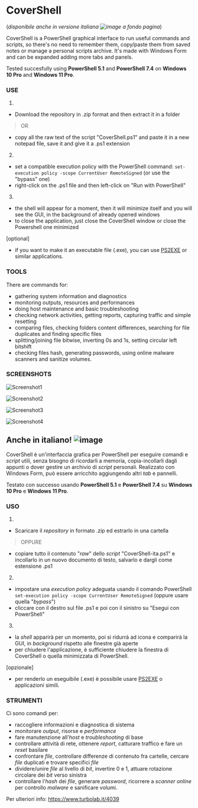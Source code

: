 # CoverShell
(*disponibile anche in versione italiana ![image](https://github.com/Zigul1/CoverShell/assets/157254375/019162ce-a988-4be8-9fbd-3c6dc37f9640)
 a fondo pagina*)

CoverShell is a PowerShell graphical interface to run useful commands and scripts, so there's no need to remember them, copy/paste them from saved notes or manage a personal scripts archive. It's made with Windows Form and can be expanded adding more tabs and panels.

Tested succesfully using **PowerShell 5.1** and **PowerShell 7.4** on **Windows 10 Pro** and **Windows 11 Pro**.


### USE

1.
- Download the repository in .zip format and then extract it in a folder
>OR
- copy all the raw text of the script "CoverShell.ps1" and paste it in a new notepad file, save it and give it a .ps1 extension
2.
- set a compatible execution policy with the PowerShell command: `set-execution policy -scope CurrentUser RemoteSigned` (or use the "bypass" one)
- right-click on the .ps1 file and then left-click on "Run with PowerShell"
3.
- the shell will appear for a moment, then it will minimize itself and you will see the GUI, in the background of already opened windows
- to close the application, just close the CoverShell window or close the Powershell one minimized

[optional]
- if you want to make it an executable file (.exe), you can use [PS2EXE](https://github.com/MScholtes/PS2EXE) or similar applications.



### TOOLS

There are commands for:
- gathering system information and diagnostics
- monitoring outputs, resources and performances
- doing host maintenance and basic troubleshooting
- checking network activities, getting reports, capturing traffic and simple resetting
- comparing files, checking folders content differences, searching for file duplicates and finding specific files
- splitting/joining file bitwise, inverting 0s and 1s, setting circular left bitshift
- checking files hash, generating passwords, using online malware scanners and sanitize volumes.



### SCREENSHOTS

![Screenshot1](https://github.com/Zigul1/CoverShell/assets/157254375/f23b3048-2bb4-4b2e-a392-a4d2d99a2ec4)

![Screenshot2](https://github.com/Zigul1/CoverShell/assets/157254375/f7e47b3f-b767-4c18-9107-9f514993f0a0)

![Screenshot3](https://github.com/Zigul1/CoverShell/assets/157254375/6e945749-c448-40d9-a87a-aeb245d8bc85)

![Screenshot4](https://github.com/Zigul1/CoverShell/assets/157254375/c37d6a48-cfd1-4876-9b0a-62846463e5c8)



## Anche in italiano! ![image](https://github.com/Zigul1/CoverShell/assets/157254375/66240214-9ee5-4829-8bee-1fd0fe72cc70)


CoverShell è un'interfaccia grafica per PowerShell per eseguire comandi e *script* utili, senza bisogno di ricordarli a memoria, copia-incollarli dagli appunti o dover gestire un archivio di *script* personali. Realizzato con Windows Form, può essere arricchito aggiungendo altri *tab* e pannelli.

Testato con successo usando **PowerShell 5.1** e **PowerShell 7.4** su **Windows 10 Pro** e **Windows 11 Pro**.


### USO

1.
- Scaricare il *repository* in formato .zip ed estrarlo in una cartella
>OPPURE
- copiare tutto il contenuto "*raw*" dello *script* "CoverShell-ita.ps1" e incollarlo in un nuovo documento di testo, salvarlo e dargli come estensione .ps1
2.
- impostare una *execution policy* adeguata usando il comando PowerShell `set-execution policy -scope CurrentUser RemoteSigned` (oppure usare quella "*bypass*")
- cliccare con il destro sul file .ps1 e poi con il sinistro su "Esegui con PowerShell"
3.
- la *shell* apparirà per un momento, poi si ridurrà ad icona e comparirà la GUI, in *background* rispetto alle finestre già aperte
- per chiudere l'applicazione, è sufficiente chiudere la finestra di CoverShell o quella minimizzata di PowerShell.

[opzionale]
- per renderlo un eseguibile (.exe) è possibile usare [PS2EXE](https://github.com/MScholtes/PS2EXE) o applicazioni simili.


### STRUMENTI

Ci sono comandi per:
- raccogliere informazioni e diagnostica di sistema 
- monitorare *output*, risorse e *performance*
- fare manutenzione all'*host* e *troubleshooting* di base
- controllare attività di rete, ottenere *report*, catturare traffico e fare un *reset* basilare
- confrontare *file*, controllare differenze di contenuto fra cartelle, cercare *file* duplicati e trovare specifici *file*
- dividere/unire *file* al livello di *bit*, invertire 0 e 1, attuare rotazione circolare dei *bit* verso sinistra
- controllare l'*hash* dei *file*, generare *password*, ricorrere a *scanner online* per controllo *malware* e sanificare volumi.

Per ulteriori info: https://www.turbolab.it/4039

